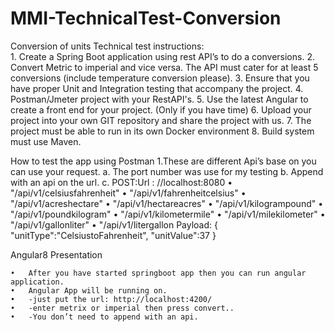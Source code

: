 # MMI-TechnicalTest-Conversion
Conversion  of units
    Technical test instructions:    
    1. Create a Spring Boot application using rest API’s to do a conversions. 
    2. Convert Metric to imperial and vice versa. The API must cater for at least 5 conversions (include temperature conversion please). 
    3. Ensure that you have proper Unit and Integration testing that accompany the project. 
    4. Postman/Jmeter project with your RestAPI's. 
    5. Use the latest Angular to create a front end for your project. (Only if you have time) 
    6. Upload your project into your own GIT repository and share the project with us. 
    7. The project must be able to run in its own Docker environment 
    8. Build system must use Maven.
	
How to test the app using Postman
	1.These are different  Api’s base on you can use your request.
	a.	The port number was use for my testing
	b.	Append with an api on the url.
	c.	POST:Url : //localhost:8080
		•	"/api/v1/celsiusfahrenheit"
		•	"/api/v1/fahrenheitcelsius"
		•	"/api/v1/acreshectare"
		•	"/api/v1/hectareacres"
		•	"/api/v1/kilogrampound"
		•	"/api/v1/poundkilogram"
		•	"/api/v1/kilometermile"
		•	"/api/v1/milekilometer"
		•	"/api/v1/gallonliter"
		•	"/api/v1/litergallon
	Payload:
	{
		"unitType":"CelsiustoFahrenheit",
		"unitValue":37
	}

Angular8 Presentation

	•	After you have started springboot app then you can run angular application.
	•	Angular App will be running on.
	•	-just put the url: http://localhost:4200/
	•	-enter metrix or imperial then press convert..
	•	-You don’t need to append with an api.


